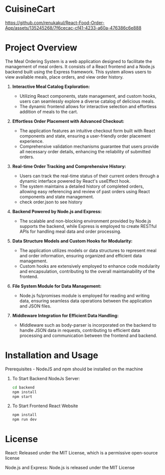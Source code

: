 # CuisineCart




https://github.com/renukakul/React-Food-Order-App/assets/135245268/7f6cecac-cf41-4233-a60a-476386c6e888




# Project Overview
The Meal Ordering System is a web application designed to facilitate the management of meal orders. It consists of a React frontend and a Node.js backend built
using the Express framework. This system allows users to view available meals, place orders, and view order history.


1. **Interactive Meal Catalog Exploration:**
   - Utilizing React components, state management, and custom hooks, users can seamlessly explore a diverse catalog of delicious meals.
   - The dynamic frontend allows for interactive selection and effortless addition of meals to the cart.

2. **Effortless Order Placement with Advanced Checkout:**
   - The application features an intuitive checkout form built with React components and state, ensuring a user-friendly order placement experience.
   - Comprehensive validation mechanisms guarantee that users provide all necessary order details, enhancing the reliability of submitted orders.

3. **Real-time Order Tracking and Comprehensive History:**
   - Users can track the real-time status of their current orders through a dynamic interface powered by React's useEffect hook.
   - The system maintains a detailed history of completed orders, allowing easy referencing and review of past orders using React components and state management.
   - check order.json to see history

4. **Backend Powered by Node.js and Express:**
   - The scalable and non-blocking environment provided by Node.js supports the backend, while Express is employed to create RESTful APIs for handling meal data and order processing.

5. **Data Structure Models and Custom Hooks for Modularity:**
   - The application utilizes models or data structures to represent meal and order information, ensuring organized and efficient data management.
   - Custom hooks are extensively employed to enhance code modularity and encapsulation, contributing to the overall maintainability of the frontend.

6. **File System Module for Data Management:**
   - Node.js fs/promises module is employed for reading and writing data, ensuring seamless data operations between the application and JSON files.

7. **Middleware Integration for Efficient Data Handling:**
   - Middleware such as body-parser is incorporated on the backend to handle JSON data in requests, contributing to efficient data processing and communication between the frontend and backend.

# Installation and Usage

Prerequisites - NodeJS and npm should be installed on the machine

1. To Start Backend NodeJs Server:
   ```bash
   cd backend
   npm install
   npm start
   ```
2. To Start Frontend React Website
    ```bash
    npm install
    npm run dev
    ```

# License
React:
Released under the MIT License, which is a permissive open-source license

Node.js and Express:
Node.js is released under the MIT License 



